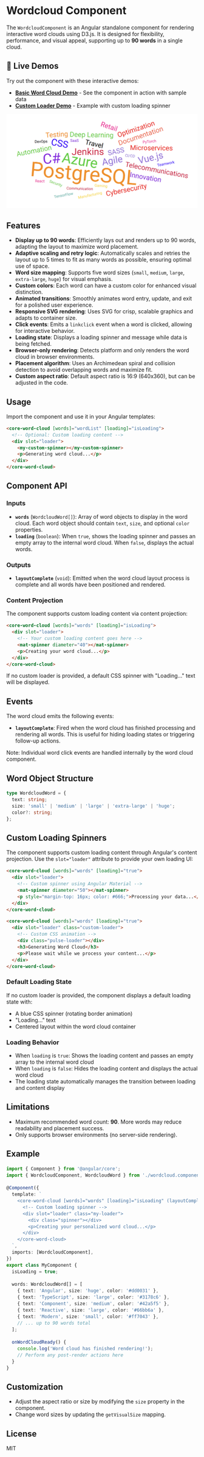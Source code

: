 # Wordcloud Component

The `WordcloudComponent` is an Angular standalone component for rendering interactive word clouds using D3.js. It is designed for flexibility, performance, and visual appeal, supporting up to **90 words** in a single cloud.

## 🚀 Live Demos

Try out the component with these interactive demos:

- **[Basic Word Cloud Demo](https://kern.pro/en/wordcloud/test)** - See the component in action with sample data
- **[Custom Loader Demo](https://kern.pro/en/wordcloud/test-custom-loader)** - Example with custom loading spinner

![wordcloud example](image.png)

## Features

- **Display up to 90 words**: Efficiently lays out and renders up to 90 words, adapting the layout to maximize word placement.
- **Adaptive scaling and retry logic**: Automatically scales and retries the layout up to 5 times to fit as many words as possible, ensuring optimal use of space.
- **Word size mapping**: Supports five word sizes (`small`, `medium`, `large`, `extra-large`, `huge`) for visual emphasis.
- **Custom colors**: Each word can have a custom color for enhanced visual distinction.
- **Animated transitions**: Smoothly animates word entry, update, and exit for a polished user experience.
- **Responsive SVG rendering**: Uses SVG for crisp, scalable graphics and adapts to container size.
- **Click events**: Emits a `linkclick` event when a word is clicked, allowing for interactive behavior.
- **Loading state**: Displays a loading spinner and message while data is being fetched.
- **Browser-only rendering**: Detects platform and only renders the word cloud in browser environments.
- **Placement algorithm**: Uses an Archimedean spiral and collision detection to avoid overlapping words and maximize fit.
- **Custom aspect ratio**: Default aspect ratio is 16:9 (640x360), but can be adjusted in the code.

## Usage

Import the component and use it in your Angular templates:

```html
<core-word-cloud [words]="wordList" [loading]="isLoading">
  <!-- Optional: Custom loading content -->
  <div slot="loader">
    <my-custom-spinner></my-custom-spinner>
    <p>Generating word cloud...</p>
  </div>
</core-word-cloud>
```

## Component API

### Inputs

- **`words`** (`WordcloudWord[]`): Array of word objects to display in the word cloud. Each word object should contain `text`, `size`, and optional `color` properties.
- **`loading`** (`boolean`): When `true`, shows the loading spinner and passes an empty array to the internal word cloud. When `false`, displays the actual words.

### Outputs

- **`layoutComplete`** (`void`): Emitted when the word cloud layout process is complete and all words have been positioned and rendered.

### Content Projection

The component supports custom loading content via content projection:

```html
<core-word-cloud [words]="words" [loading]="isLoading">
  <div slot="loader">
    <!-- Your custom loading content goes here -->
    <mat-spinner diameter="40"></mat-spinner>
    <p>Creating your word cloud...</p>
  </div>
</core-word-cloud>
```

If no custom loader is provided, a default CSS spinner with "Loading..." text will be displayed.

## Events

The word cloud emits the following events:

- **`layoutComplete`**: Fired when the word cloud has finished processing and rendering all words. This is useful for hiding loading states or triggering follow-up actions.

Note: Individual word click events are handled internally by the word cloud component.

## Word Object Structure

```typescript
type WordcloudWord = {
  text: string;
  size: 'small' | 'medium' | 'large' | 'extra-large' | 'huge';
  color?: string;
};
```

## Custom Loading Spinners

The component supports custom loading content through Angular's content projection. Use the `slot="loader"` attribute to provide your own loading UI:

```html
<core-word-cloud [words]="words" [loading]="true">
  <div slot="loader">
    <!-- Custom spinner using Angular Material -->
    <mat-spinner diameter="50"></mat-spinner>
    <p style="margin-top: 16px; color: #666;">Processing your data...</p>
  </div>
</core-word-cloud>
```

```html
<core-word-cloud [words]="words" [loading]="true">
  <div slot="loader" class="custom-loader">
    <!-- Custom CSS animation -->
    <div class="pulse-loader"></div>
    <h3>Generating Word Cloud</h3>
    <p>Please wait while we process your content...</p>
  </div>
</core-word-cloud>
```

### Default Loading State

If no custom loader is provided, the component displays a default loading state with:

- A blue CSS spinner (rotating border animation)
- "Loading..." text
- Centered layout within the word cloud container

### Loading Behavior

- When `loading` is `true`: Shows the loading content and passes an empty array to the internal word cloud
- When `loading` is `false`: Hides the loading content and displays the actual word cloud
- The loading state automatically manages the transition between loading and content display

## Limitations

- Maximum recommended word count: **90**. More words may reduce readability and placement success.
- Only supports browser environments (no server-side rendering).

## Example

```typescript
import { Component } from '@angular/core';
import { WordcloudComponent, WordcloudWord } from './wordcloud.component';

@Component({
  template: `
    <core-word-cloud [words]="words" [loading]="isLoading" (layoutComplete)="onWordCloudReady()">
      <!-- Custom loading spinner -->
      <div slot="loader" class="my-loader">
        <div class="spinner"></div>
        <p>Creating your personalized word cloud...</p>
      </div>
    </core-word-cloud>
  `,
  imports: [WordcloudComponent],
})
export class MyComponent {
  isLoading = true;

  words: WordcloudWord[] = [
    { text: 'Angular', size: 'huge', color: '#dd0031' },
    { text: 'TypeScript', size: 'large', color: '#3178c6' },
    { text: 'Component', size: 'medium', color: '#42a5f5' },
    { text: 'Reactive', size: 'large', color: '#66bb6a' },
    { text: 'Modern', size: 'small', color: '#ff7043' },
    // ... up to 90 words total
  ];

  onWordCloudReady() {
    console.log('Word cloud has finished rendering!');
    // Perform any post-render actions here
  }
}
```

## Customization

- Adjust the aspect ratio or size by modifying the `size` property in the component.
- Change word sizes by updating the `getVisualSize` mapping.

## License

MIT

